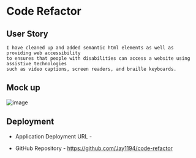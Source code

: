 # Code Refactor

## User Story

```
I have cleaned up and added semantic html elements as well as providing web accessibility 
to ensures that people with disabilities can access a website using assistive technologies 
such as video captions, screen readers, and braille keyboards.
```

## Mock up
![image](https://user-images.githubusercontent.com/105843570/193426598-b5968f1c-1df8-4b61-acaa-879d86fa7806.png)


## Deployment

* Application Deployment URL -

*  GitHub Repository - https://github.com/Jay1194/code-refactor

